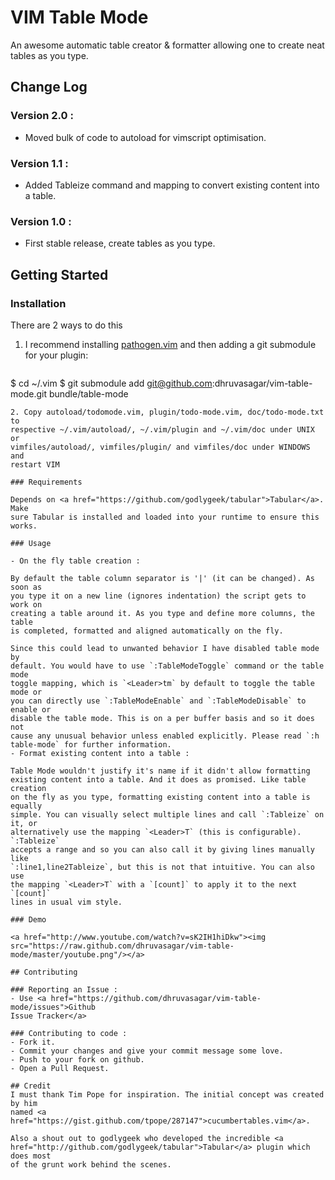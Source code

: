 # VIM Table Mode

An awesome automatic table creator & formatter allowing one to create neat
tables as you type.

## Change Log
### Version 2.0 :
* Moved bulk of code to autoload for vimscript optimisation.

### Version 1.1 :
* Added Tableize command and mapping to convert existing content into a table.

### Version 1.0 :
* First stable release, create tables as you type.

## Getting Started
### Installation

There are 2 ways to do this

1. I recommend installing <a
   href="https://github.com/tpope/vim-pathogen">pathogen.vim</a> and then
   adding a git submodule for your plugin:

   ```sh
$ cd ~/.vim
$ git submodule add git@github.com:dhruvasagar/vim-table-mode.git bundle/table-mode
   ```
2. Copy autoload/todomode.vim, plugin/todo-mode.vim, doc/todo-mode.txt to
   respective ~/.vim/autoload/, ~/.vim/plugin and ~/.vim/doc under UNIX or 
   vimfiles/autoload/, vimfiles/plugin/ and vimfiles/doc under WINDOWS and
   restart VIM

### Requirements

Depends on <a href="https://github.com/godlygeek/tabular">Tabular</a>. Make
sure Tabular is installed and loaded into your runtime to ensure this works.

### Usage

- On the fly table creation :

   By default the table column separator is '|' (it can be changed). As soon as
   you type it on a new line (ignores indentation) the script gets to work on
   creating a table around it. As you type and define more columns, the table
   is completed, formatted and aligned automatically on the fly.

   Since this could lead to unwanted behavior I have disabled table mode by
   default. You would have to use `:TableModeToggle` command or the table mode
   toggle mapping, which is `<Leader>tm` by default to toggle the table mode or
   you can directly use `:TableModeEnable` and `:TableModeDisable` to enable or
   disable the table mode. This is on a per buffer basis and so it does not
   cause any unusual behavior unless enabled explicitly. Please read `:h
   table-mode` for further information.
- Format existing content into a table :

   Table Mode wouldn't justify it's name if it didn't allow formatting
   existing content into a table. And it does as promised. Like table creation
   on the fly as you type, formatting existing content into a table is equally
   simple. You can visually select multiple lines and call `:Tableize` on it, or
   alternatively use the mapping `<Leader>T` (this is configurable). `:Tableize`
   accepts a range and so you can also call it by giving lines manually like
   `:line1,line2Tableize`, but this is not that intuitive. You can also use
   the mapping `<Leader>T` with a `[count]` to apply it to the next `[count]`
   lines in usual vim style.

### Demo

<a href="http://www.youtube.com/watch?v=sK2IH1hiDkw"><img
src="https://raw.github.com/dhruvasagar/vim-table-mode/master/youtube.png"/></a>

## Contributing

### Reporting an Issue :
- Use <a href="https://github.com/dhruvasagar/vim-table-mode/issues">Github
  Issue Tracker</a>

### Contributing to code :
- Fork it.
- Commit your changes and give your commit message some love.
- Push to your fork on github.
- Open a Pull Request.

## Credit
I must thank Tim Pope for inspiration. The initial concept was created by him
named <a href="https://gist.github.com/tpope/287147">cucumbertables.vim</a>.

Also a shout out to godlygeek who developed the incredible <a
href="http://github.com/godlygeek/tabular">Tabular</a> plugin which does most
of the grunt work behind the scenes.
